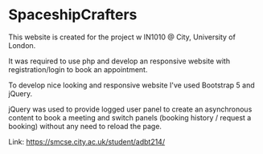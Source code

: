 # SpaceshipCrafters
This website is created for the project w IN1010 @ City, University of London. 

It was required to use php and develop an responsive website with registration/login to book an appointment. 

To develop nice looking and responsive website I've used Bootstrap 5 and jQuery.

jQuery was used to provide logged user panel to create an asynchronous content to book a meeting and switch panels (booking history / request a booking) without any need to reload the page.

Link: https://smcse.city.ac.uk/student/adbt214/
